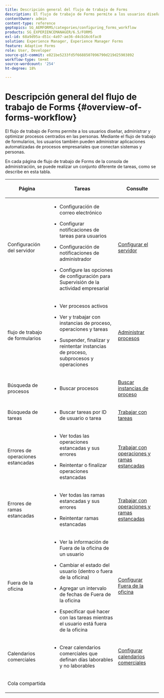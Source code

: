 ```yaml
---
title: Descripción general del flujo de trabajo de Forms
description: El flujo de trabajo de Forms permite a los usuarios diseñar, administrar y optimizar procesos centrados en las personas. Mediante el flujo de trabajo de formularios, los usuarios también pueden administrar aplicaciones automatizadas de procesos empresariales que conectan sistemas y personas.
contentOwner: admin
content-type: reference
geptopics: SG_AEMFORMS/categories/configuring_forms_workflow
products: SG_EXPERIENCEMANAGER/6.5/FORMS
exl-id: 68a9d95a-d51c-4a97-ae36-d4cb16c6fac0
solution: Experience Manager, Experience Manager Forms
feature: Adaptive Forms
role: User, Developer
source-git-commit: e821be5233fd5f6688507096790d219d25903892
workflow-type: tm+mt
source-wordcount: '254'
ht-degree: 18%

---
```


# Descripción general del flujo de trabajo de Forms {#overview-of-forms-workflow}

El flujo de trabajo de Forms permite a los usuarios diseñar, administrar y optimizar procesos centrados en las personas. Mediante el flujo de trabajo de formularios, los usuarios también pueden administrar aplicaciones automatizadas de procesos empresariales que conectan sistemas y personas.

En cada página de flujo de trabajo de Forms de la consola de administración, se puede realizar un conjunto diferente de tareas, como se describe en esta tabla.

<table>
 <thead>
  <tr>
   <th><p>Página</p></th>
   <th><p>Tareas</p></th>
   <th><p>Consulte</p></th>
  </tr>
 </thead>
 <tbody>
  <tr>
   <td><p>Configuración del servidor</p></td>
   <td>
    <ul>
     <li><p>Configuración de correo electrónico</p></li>
     <li><p>Configurar notificaciones de tareas para usuarios</p></li>
     <li><p>Configuración de notificaciones de administrador</p></li>
     <li><p>Configure las opciones de configuración para Supervisión de la actividad empresarial </p></li>
    </ul></td>
   <td><p><a href="/help/forms/using/admin-help/configuring-server-settings.md#configuring-server-settings">Configurar el servidor</a></p></td>
  </tr>
  <tr>
   <td><p>flujo de trabajo de formularios</p></td>
   <td>
    <ul>
     <li><p>Ver procesos activos</p></li>
     <li><p>Ver y trabajar con instancias de proceso, operaciones y tareas</p></li>
     <li><p>Suspender, finalizar y reintentar instancias de proceso, subprocesos y operaciones</p></li>
    </ul></td>
   <td><p><a href="/help/forms/using/admin-help/processes.md#managing-processes">Administrar procesos</a></p></td>
  </tr>
  <tr>
   <td><p>Búsqueda de procesos</p></td>
   <td>
    <ul>
     <li><p>Buscar procesos</p></li>
    </ul></td>
   <td><p><a href="/help/forms/using/admin-help/searching-process-instances.md#searching-for-process-instances">Buscar instancias de proceso</a></p></td>
  </tr>
  <tr>
   <td><p>Búsqueda de tareas</p></td>
   <td>
    <ul>
     <li><p>Buscar tareas por ID de usuario o tarea</p></li>
    </ul></td>
   <td><p><a href="/help/forms/using/admin-help/tasks.md#working-with-tasks">Trabajar con tareas</a></p></td>
  </tr>
  <tr>
   <td><p>Errores de operaciones estancadas</p></td>
   <td>
    <ul>
     <li><p>Ver todas las operaciones estancadas y sus errores</p></li>
     <li><p>Reintentar o finalizar operaciones estancadas</p></li>
    </ul></td>
   <td><p><a href="/help/forms/using/admin-help/stalled-operations-branches.md#working-with-stalled-operations-and-branches">Trabajar con operaciones y ramas estancadas</a></p></td>
  </tr>
  <tr>
   <td><p>Errores de ramas estancadas</p></td>
   <td>
    <ul>
     <li><p>Ver todas las ramas estancadas y sus errores</p></li>
     <li><p>Reintentar ramas estancadas</p></li>
    </ul></td>
   <td><p><a href="/help/forms/using/admin-help/stalled-operations-branches.md#working-with-stalled-operations-and-branches">Trabajar con operaciones y ramas estancadas</a></p></td>
  </tr>
  <tr>
   <td><p>Fuera de la oficina</p></td>
   <td>
    <ul>
     <li><p>Ver la información de Fuera de la oficina de un usuario</p></li>
     <li><p>Cambiar el estado del usuario (dentro o fuera de la oficina)</p></li>
     <li><p>Agregar un intervalo de fechas de Fuera de la oficina </p></li>
     <li><p>Especificar qué hacer con las tareas mientras el usuario está fuera de la oficina</p></li>
    </ul></td>
   <td><p><a href="/help/forms/using/admin-help/configuring-out-office-settings.md#configuring-out-of-office-settings">Configurar Fuera de la oficina</a></p></td>
  </tr>
  <tr>
   <td><p>Calendarios comerciales</p></td>
   <td>
    <ul>
     <li><p>Crear calendarios comerciales que definan días laborables y no laborables</p></li>
    </ul></td>
   <td><p><a href="/help/forms/using/admin-help/configuring-business-calendars.md#configuring-business-calendars">Configurar calendarios comerciales</a></p></td>
  </tr>
  <tr>
   <td><p>Cola compartida</p></td>
   <td><p></p></td>
   <td><p></p></td>
  </tr>
 </tbody>
</table>
